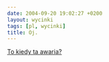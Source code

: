 ```yaml
---
date: 2004-09-20 19:02:27 +0200
layout: wycinki
tags: [pl, wycinki]
title: Oj.
---
```


[To kiedy ta awaria?](wycinki/polscy-naukowcy.png 'i w którym miejscu?')
